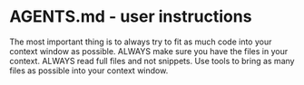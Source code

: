 # AGENTS.md - user instructions

The most important thing is to always try to fit as much code into your context window as possible. ALWAYS make sure you have the files in your context. ALWAYS read full files and not snippets. Use tools to bring as many files as possible into your context window. 